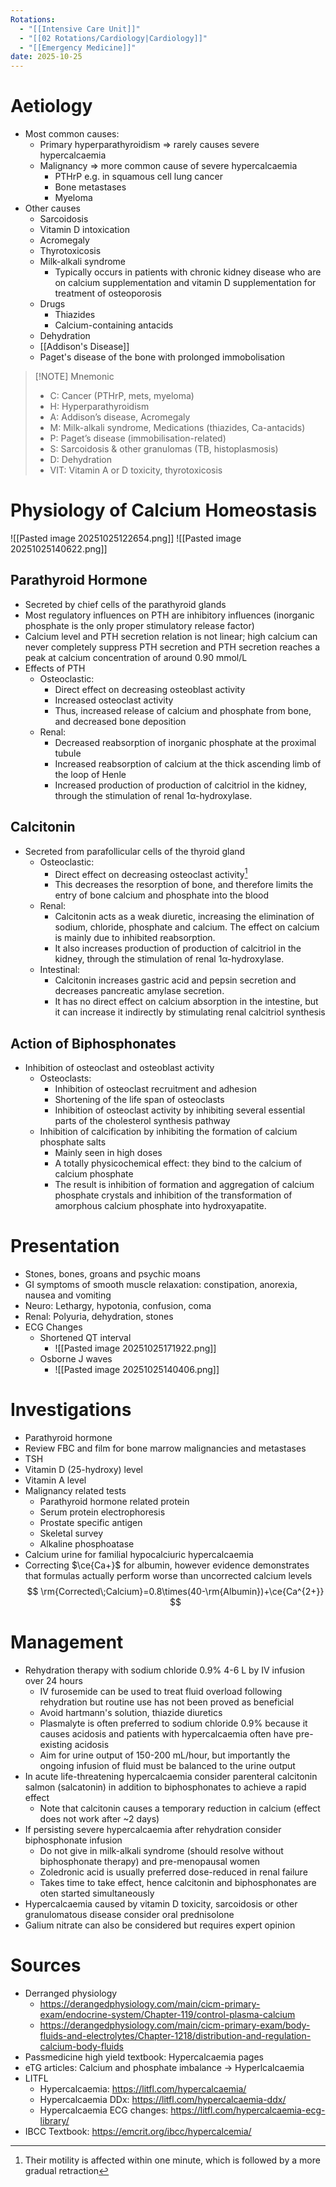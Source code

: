 ```yaml
---
Rotations:
  - "[[Intensive Care Unit]]"
  - "[[02 Rotations/Cardiology|Cardiology]]"
  - "[[Emergency Medicine]]"
date: 2025-10-25
---
```

# Aetiology
- Most common causes:
	- Primary hyperparathyroidism => rarely causes severe hypercalcaemia
	- Malignancy => more common cause of severe hypercalcaemia
		- PTHrP e.g. in squamous cell lung cancer
		- Bone metastases
		- Myeloma
- Other causes
	- Sarcoidosis
	- Vitamin D intoxication
	- Acromegaly
	- Thyrotoxicosis
	- Milk-alkali syndrome
		- Typically occurs in patients with chronic kidney disease who are on calcium supplementation and vitamin D supplementation for treatment of osteoporosis
	- Drugs
		- Thiazides
		- Calcium-containing antacids
	- Dehydration
	- [[Addison's Disease]]
	- Paget's disease of the bone with prolonged immobolisation

> [!NOTE] Mnemonic
> - C: Cancer (PTHrP, mets, myeloma) 
> - H: Hyperparathyroidism 
> - A: Addison’s disease, Acromegaly 
> - M: Milk-alkali syndrome, Medications (thiazides, Ca-antacids) 
> - P: Paget’s disease (immobilisation-related) 
> - S: Sarcoidosis & other granulomas (TB, histoplasmosis) 
> - D: Dehydration 
> - VIT: Vitamin A or D toxicity, thyrotoxicosis
# Physiology of Calcium Homeostasis
![[Pasted image 20251025122654.png]]
![[Pasted image 20251025140622.png]]
## Parathyroid Hormone
- Secreted by chief cells of the parathyroid glands
- Most regulatory influences on PTH are inhibitory influences (inorganic phosphate is the only proper stimulatory release factor)
- Calcium level and PTH secretion relation is not linear; high calcium can never completely suppress PTH secretion and PTH secretion reaches a peak at calcium concentration of around 0.90 mmol/L
- Effects of PTH
	- Osteoclastic:
	    - Direct effect on decreasing osteoblast activity
	    - Increased osteoclast activity
	    - Thus, increased release of calcium and phosphate from bone, and decreased bone deposition
	- Renal:
	    - Decreased reabsorption of inorganic phosphate at the proximal tubule
	    - Increased reabsorption of calcium at the thick ascending limb of the loop of Henle 
	    - Increased production of production of calcitriol in the kidney, through the stimulation of renal 1α-hydroxylase.
## Calcitonin
- Secreted from parafollicular cells of the thyroid gland
	- Osteoclastic:
	    - Direct effect on decreasing osteoclast activity[^1] 
		- This decreases the resorption of bone, and therefore limits the entry of bone calcium and phosphate into the blood
    - Renal:
        - Calcitonin acts as a weak diuretic, increasing the elimination of sodium, chloride, phosphate and calcium. The effect on calcium is mainly due to inhibited reabsorption.
        - It also increases production of production of calcitriol in the kidney, through the stimulation of renal 1α-hydroxylase.
    - Intestinal:
        - Calcitonin increases gastric acid and pepsin secretion and decreases pancreatic amylase secretion.
        - It has no direct effect on calcium absorption in the intestine, but it can increase it indirectly by stimulating renal calcitriol synthesis
## Action of Biphosphonates
- Inhibition of osteoclast and osteoblast activity
	- Osteoclasts:
		- Inhibition of osteoclast recruitment and adhesion
		- Shortening of the life span of osteoclasts
		- Inhibition of osteoclast activity by inhibiting several essential parts of the cholesterol synthesis pathway
	- Inhibition of calcification by inhibiting the formation of calcium phosphate salts
		- Mainly seen in high doses
		- A totally physicochemical effect: they bind to the calcium of calcium phosphate
		- The result is inhibition of formation and aggregation of calcium phosphate crystals and inhibition of the transformation of amorphous calcium phosphate into hydroxyapatite.
# Presentation
- Stones, bones, groans and psychic moans
- GI symptoms of smooth muscle relaxation: constipation, anorexia, nausea and vomiting
- Neuro: Lethargy, hypotonia, confusion, coma
- Renal: Polyuria, dehydration, stones
- ECG Changes
	- Shortened QT interval 
		- ![[Pasted image 20251025171922.png]]
	- Osborne J waves
		- ![[Pasted image 20251025140406.png]]
# Investigations
- Parathyroid hormone
- Review FBC and film for bone marrow malignancies and metastases
- TSH
- Vitamin D (25-hydroxy) level
- Vitamin A level
- Malignancy related tests
	- Parathyroid hormone related protein
	- Serum protein electrophoresis
	- Prostate specific antigen
	- Skeletal survey
	- Alkaline phosphoatase
- Calcium urine for familial hypocalciuric hypercalcaemia
- Correcting $\ce{Ca+}$ for albumin, however evidence demonstrates that formulas actually perform worse than uncorrected calcium levels
$$
\rm{Corrected\;Calcium}=0.8\times(40-\rm{Albumin})+\ce{Ca^{2+}}
$$

# Management
- Rehydration therapy with sodium chloride 0.9% 4-6 L by IV infusion over 24 hours
	- IV furosemide can be used to treat fluid overload following rehydration but routine use has not been proved as beneficial
	- Avoid hartmann's solution, thiazide diuretics
	- Plasmalyte is often preferred to sodium chloride 0.9% because it causes acidosis and patients with hypercalcaemia often have pre-existing acidosis
	- Aim for urine output of 150-200 mL/hour, but importantly the ongoing infusion of fluid must be balanced to the urine output
- In acute life-threatening hypercalcaemia consider parenteral calcitonin salmon (salcatonin) in addition to biphosphonates to achieve a rapid effect
	- Note that calcitonin causes a temporary reduction in calcium (effect does not work after ~2 days)
- If persisting severe hypercalcaemia after rehydration consider biphosphonate infusion
	- Do not give in milk-alkali syndrome (should resolve without biphosphonate therapy) and pre-menopausal women
	- Zoledronic acid is usually preferred dose-reduced in renal failure
	- Takes time to take effect, hence calcitonin and biphosphonates are oten started simultaneously
- Hypercalcaemia caused by vitamin D toxicity, sarcoidosis or other granulomatous disease consider oral prednisolone
- Galium nitrate can also be considered but requires expert opinion

# Sources
- Derranged physiology
	- https://derangedphysiology.com/main/cicm-primary-exam/endocrine-system/Chapter-119/control-plasma-calcium
	- https://derangedphysiology.com/main/cicm-primary-exam/body-fluids-and-electrolytes/Chapter-1218/distribution-and-regulation-calcium-body-fluids
- Passmedicine high yield textbook: Hypercalcaemia pages
- eTG articles: Calcium and phosphate imbalance -> Hyperlcalcaemia
- LITFL 
	- Hypercalcaemia: https://litfl.com/hypercalcaemia/
	- Hypercalcaemia DDx: https://litfl.com/hypercalcaemia-ddx/
	- Hypercalcaemia ECG changes: https://litfl.com/hypercalcaemia-ecg-library/
- IBCC Textbook: https://emcrit.org/ibcc/hypercalcemia/

[^1]: Their motility is affected within one minute, which is followed by a more gradual retraction

